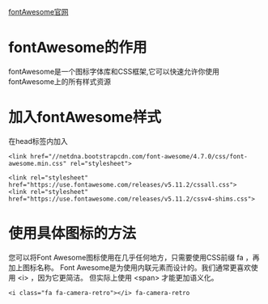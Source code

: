 [fontAwesome官网](https://fontawesome.dashgame.com/)
# fontAwesome的作用
fontAwesome是一个图标字体库和CSS框架,它可以快速允许你使用fontAwesome上的所有样式资源
# 加入fontAwesome样式
在head标签内加入
```
<link href="//netdna.bootstrapcdn.com/font-awesome/4.7.0/css/font-awesome.min.css" rel="stylesheet">
```
```
<link rel="stylesheet" href="https://use.fontawesome.com/releases/v5.11.2/cssall.css">
<link rel="stylesheet" href="https://use.fontawesome.com/releases/v5.11.2/cssv4-shims.css">
```
# 使用具体图标的方法
您可以将Font Awesome图标使用在几乎任何地方，只需要使用CSS前缀 fa ，再加上图标名称。 Font Awesome是为使用内联元素而设计的。我们通常更喜欢使用 \<i> ，因为它更简洁。 但实际上使用 \<span> 才能更加语义化。
```
<i class="fa fa-camera-retro"></i> fa-camera-retro
```
